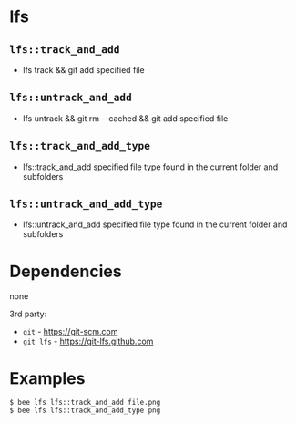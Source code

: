 lfs
===

`lfs::track_and_add`
--------------------
- lfs track && git add specified file

`lfs::untrack_and_add`
--------------------
- lfs untrack && git rm --cached && git add specified file

`lfs::track_and_add_type`
--------------------
- lfs::track_and_add specified file type found in the current folder and subfolders

`lfs::untrack_and_add_type`
--------------------
- lfs::untrack_and_add specified file type found in the current folder and subfolders


Dependencies
============
none

3rd party:
- `git` - https://git-scm.com
- `git lfs` - https://git-lfs.github.com


Examples
========
```
$ bee lfs lfs::track_and_add file.png
$ bee lfs lfs::track_and_add_type png
```
